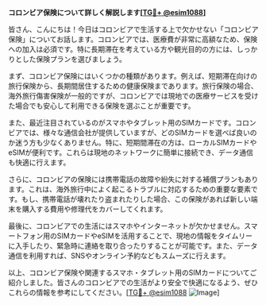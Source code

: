**コロンビア保険について詳しく解説します[[TG💪+ @esim1088](https://t.me/s/esim1088)]**

皆さん、こんにちは！今日はコロンビアで生活する上で欠かせない「コロンビア保険」についてお話します。コロンビアでは、医療費が非常に高額なため、保険への加入は必須です。特に長期滞在を考えている方や観光目的の方には、しっかりとした保険プランを選びましょう。

まず、コロンビア保険にはいくつかの種類があります。例えば、短期滞在向けの旅行保険から、長期間居住するための健康保険まであります。旅行保険の場合、海外旅行傷害保険が一般的ですが、コロンビアでは現地での医療サービスを受けた場合でも安心して利用できる保険を選ぶことが重要です。

また、最近注目されているのがスマホやタブレット用のSIMカードです。コロンビアでは、様々な通信会社が提供していますが、どのSIMカードを選べば良いのか迷う方も少なくありません。特に、短期間滞在の方は、ローカルSIMカードやeSIMが便利です。これらは現地のネットワークに簡単に接続でき、データ通信も快適に行えます。

さらに、コロンビアの保険には携帯電話の故障や紛失に対する補償プランもあります。これは、海外旅行中によく起こるトラブルに対応するための重要な要素です。もし、携帯電話が壊れたり盗まれたりした場合、この保険があれば新しい端末を購入する費用や修理代をカバーしてくれます。

最後に、コロンビアでの生活にはスマホやインターネットが欠かせません。スマートフォン用のSIMカードやeSIMを活用することで、現地の情報をタイムリーに入手したり、緊急時に連絡を取り合ったりすることが可能です。また、データ通信を利用すれば、SNSやオンライン予約などもスムーズに行えます。

以上、コロンビア保険や関連するスマホ・タブレット用のSIMカードについてご紹介しました。皆さんのコロンビアでの生活がより安全で快適になるよう、ぜひこれらの情報を参考にしてください。[[TG💪+ @esim1088](https://t.me/s/esim1088) ![Image](https://i.postimg.cc/Y0z9fWf4/image.png)]